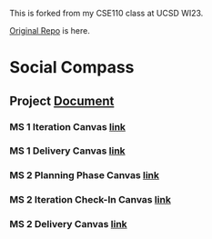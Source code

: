 This is forked from my CSE110 class at UCSD WI23.

[Original Repo](https://github.com/CSE-110-Winter-2023/cse-110-project-cse-110-team-8) is here. 

# Social Compass 
## Project [Document](https://docs.google.com/document/d/1FtPri2SiGJrtpIK09BFPRGfcMf6uPp5N0meGTb0Vsys/edit?usp=sharing)
### MS 1 Iteration Canvas [link](https://canvas.ucsd.edu/courses/42716/assignments/567148)
### MS 1 Delivery Canvas [link](https://canvas.ucsd.edu/courses/42716/assignments/567146)
### MS 2 Planning Phase Canvas [link](https://canvas.ucsd.edu/courses/42716/assignments/567154)
### MS 2 Iteration Check-In Canvas [link](https://canvas.ucsd.edu/courses/42716/assignments/567152)
### MS 2 Delivery Canvas [link](https://canvas.ucsd.edu/courses/42716/assignments/567150)
